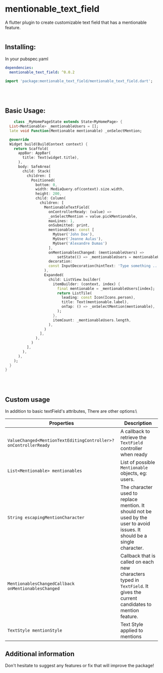 # mentionable_text_field

A flutter plugin to create customizable text field that has a mentionable feature.

<p align="center">
  <a href="https://zupimages.net/viewer.php?id=22/40/1xum.gif"><img src="https://zupimages.net/up/22/40/1xum.gif" alt="" /></a>
</p>

## Installing:
In your pubspec.yaml
```yaml
dependencies:
  mentionable_text_field: ^0.0.2
```
```dart
import 'package:mentionable_text_field/mentionable_text_field.dart';
```

<br>
<br>

## Basic Usage:
```dart
    class _MyHomePageState extends State<MyHomePage> {
  List<Mentionable> _mentionableUsers = [];
  late void Function(Mentionable mentionable) _onSelectMention;

  @override
  Widget build(BuildContext context) {
    return Scaffold(
      appBar: AppBar(
        title: Text(widget.title),
      ),
      body: SafeArea(
        child: Stack(
          children: [
            Positioned(
              bottom: 0,
              width: MediaQuery.of(context).size.width,
              height: 200,
              child: Column(
                children: [
                  MentionableTextField(
                    onControllerReady: (value) =>
                    _onSelectMention = value.pickMentionable,
                    maxLines: 1,
                    onSubmitted: print,
                    mentionables: const [
                      MyUser('John Doe'),
                      MyUser('Jeanne Aulas'),
                      MyUser('Alexandre Dumas')
                    ],
                    onMentionablesChanged: (mentionableUsers) =>
                        setState(() => _mentionableUsers = mentionableUsers),
                    decoration:
                    const InputDecoration(hintText: 'Type something ...'),
                  ),
                  Expanded(
                    child: ListView.builder(
                      itemBuilder: (context, index) {
                        final mentionable = _mentionableUsers[index];
                        return ListTile(
                          leading: const Icon(Icons.person),
                          title: Text(mentionable.label),
                          onTap: () => _onSelectMention(mentionable),
                        );
                      },
                      itemCount: _mentionableUsers.length,
                    ),
                  )
                ],
              ),
            )
          ],
        ),
      ),
    );
  }
}

```

<br>
<br>

## Custom usage

In addition to basic textField's attributes,
There are other options:\

|  Properties  |   Description   |
|--------------|-----------------|
| `ValueChanged<MentionTextEditingController>? onControllerReady` | A callback to retrieve the `TextField` controller when ready|
| `List<Mentionable> mentionables` | List of possible `Mentionable` objects, eg: users.|
| `String escapingMentionCharacter` | The character used to replace mention. It should not be used by the user to avoid issues. It should be a single character.|
| `MentionablesChangedCallback onMentionablesChanged` | Callback that is called on each new characters typed in `TextField`. It gives the current candidates to mention feature.|
| `TextStyle mentionStyle` | Text Style applied to mentions|

## Additional information

Don't hesitate to suggest any features or fix that will improve the package!

